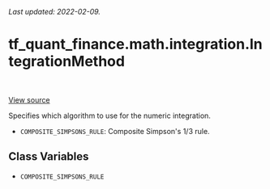 <!--
This file is generated by a tool. Do not edit directly.
For open-source contributions the docs will be updated automatically.
-->

*Last updated: 2022-02-09.*

<div itemscope itemtype="http://developers.google.com/ReferenceObject">
<meta itemprop="name" content="tf_quant_finance.math.integration.IntegrationMethod" />
<meta itemprop="path" content="Stable" />
<meta itemprop="property" content="COMPOSITE_SIMPSONS_RULE"/>
</div>

# tf_quant_finance.math.integration.IntegrationMethod

<!-- Insert buttons and diff -->

<table class="tfo-notebook-buttons tfo-api" align="left">
</table>

<a target="_blank" href="https://github.com/google/tf-quant-finance/blob/master/tf_quant_finance/math/integration/integrate.py">View source</a>



Specifies which algorithm to use for the numeric integration.

<!-- Placeholder for "Used in" -->

* `COMPOSITE_SIMPSONS_RULE`: Composite Simpson's 1/3 rule.

## Class Variables

* `COMPOSITE_SIMPSONS_RULE` <a id="COMPOSITE_SIMPSONS_RULE"></a>
